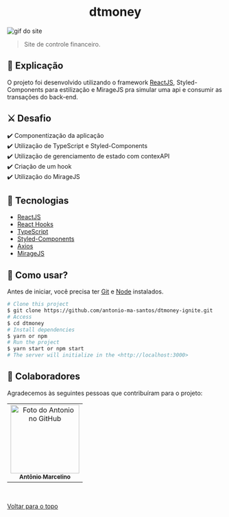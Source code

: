 <h1 align="center">dtmoney</h1>

<img src="src/assets/pokedex.gif" alt="gif do site">

> Site de controle financeiro.

## :page_facing_up: Explicação

O projeto foi desenvolvido utilizando o framework [ReactJS](https://pt-br.reactjs.org/docs/getting-started.html), Styled-Components para estilização e MirageJS pra simular uma api e consumir as transações do back-end.

## ⚔️ Desafio

:heavy_check_mark: Componentização da aplicação\
:heavy_check_mark: Utilização de TypeScript e Styled-Components\
:heavy_check_mark: Utilização de gerenciamento de estado com contexAPI\
:heavy_check_mark: Criação de um hook\
:heavy_check_mark: Utilização do MirageJS

## 🚀 Tecnologias ##

- [ReactJS](https://pt-br.reactjs.org/)
- [React Hooks](https://pt-br.reactjs.org/docs/hooks-intro.html)
- [TypeScript](https://www.typescriptlang.org/)
- [Styled-Components](https://styled-components.com/)
- [Axios](https://axios-http.com/ptbr/docs/intro)
- [MirageJS](https://miragejs.com/docs/getting-started/introduction/)

## :closed_book: Como usar? ##

Antes de iniciar, você precisa ter [Git](https://git-scm.com) e [Node](https://nodejs.org/en/) instalados.

```bash
# Clone this project
$ git clone https://github.com/antonio-ma-santos/dtmoney-ignite.git
# Access
$ cd dtmoney
# Install dependencies
$ yarn or npm 
# Run the project
$ yarn start or npm start 
# The server will initialize in the <http://localhost:3000>
```

## 🤝 Colaboradores

Agradecemos às seguintes pessoas que contribuíram para o projeto:

<table>
  <tr>
    <td align="center">
      <a href="#">
        <img src="https://github.com/antonio-ma-santos.png" width="160px;" alt="Foto do Antonio no GitHub"/><br>
        <sub>
          <b>Antônio Marcelino</b>
        </sub>
      </a>
    </td>
  </tr>
</table>

&#xa0;

<a href="#top">Voltar para o topo</a>
